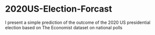 # 2020US-Election-Forcast
I present a simple prediction of the outcome of the 2020 US presidential election based on The Economist dataset on national polls
